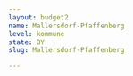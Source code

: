 ```yaml
---
layout: budget2
name: Mallersdorf-Pfaffenberg
level: kommune
state: BY
slug: Mallersdorf-Pfaffenberg

---
```



